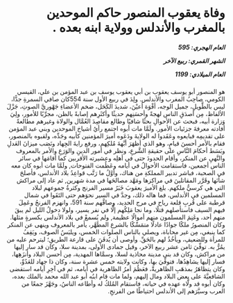 <h1 dir="rtl">وفاة يعقوب المنصور حاكم الموحدين بالمغرب والأندلس وولاية ابنه بعده .</h1>

<h5 dir="rtl">العام الهجري:  595

الشهر القمري: ربيع الآخر

العام الميلادي: 1199</h5>

<p dir="rtl">هو المنصور أبو يوسف يعقوب بن أبي يعقوب يوسف بن عبد المؤمن بن علي، القيسي الكومي، صاحِبُ المغرب والأندلس. ولِدَ في ربيع الأول سنة 554كان صافي السمرةِ جدًّا، ليس بالطَّويلِ، جميل الوجه، أفْوَهَ أعيْنَ، شديدَ الكَحَل، ضخم الأعضاءِ جَهْوريَّ الصوتِ، جَزْلَ الألفاظ، مِن أصدَقِ الناس لهجةً وأحسَنِهم حديثًا وأكثَرِهم إصابةً بالظن، مجرِّبًا للأمور، ولِيَ وَزارة أبيه، فبحث عن الأحوالِ بحثًا شافيًا وطالع مقاصِدَ العُمَّال والولاة وغيرهم مطالعةً أفادته معرفةَ جزئيات الأمور. ولَمَّا مات أبوه اجتمع رأيُ أشياخ الموحدين وبني عبد المؤمن على تقديمِه فبايعوه وعَقَدوا له الولايةَ ودَعَوه أميرَ المؤمنين كأبيه وجَدِّه، ولقبوه بالمنصور، فقام بالأمر أحسنَ قيامٍ، وهو الذي أظهَرَ أبَّهةَ مُلكِهم، ورفع رايةَ الجِهاد ونَصَب ميزانَ العَدلِ وبَسَط أحكامَ النَّاسِ على حقيقةِ الشَّرعِ، ونظر في أمور الدينِ والوَرَعِ والأمر بالمعروف والنَّهيِ عن المنكر، وأقام الحدودَ حتى في أهلِه وعشيرته الأقربين كما أقامَها في سائر الناس أجمعين، فاستقامت الأحوالُ في أيامه وعَظُمت الفتوحات, ولَمَّا مات أبوه كان معه في الصحبة، فباشر تدبير المملكةِ من هناك، وأوَّلُ ما رَتَّب قواعِدُ بلاد الأندلس، فأصلحَ شأنَها وقَرَّر المقاتلينَ في مراكزها ومَهَّد مصالحَها في مدة شهرين, ثم عاد إلى مراكش التي هي كرسيُّ ملكهم. بلغ الأميرَ يعقوبَ خَبَرُ مسير الفرنج وكثرةُ جموعهم لبلاد المسلمين في الأندلس، فما هاله ذلك، وجدَّ في السير نحوَهم حتى التَقَوا في شمال قرطبة على قُربِ قلعة رياح في مرج الحديد، وصافَّهم سنة 591، وانهزم الفرنجُ وعَمِلَ فيهم السيف فاستأصلهم قتلًا، وما نجا مَلِكُهم إلَّا في نفر يسير، ولولا دخولُ الليل لم يبقَ منهم أحد، وغَنِمَ المسلمون منهم أموالًا عظيمة, ولم يُسمعْ في بلاد الأندلس بكسرةٍ مثلها. وكان المنصورُ ملكًا جوادًا عادلًا متمَسِّكًا بالشرع المطَهَّر، يأمر بالمعروف وينهى عن المنكر كما ينبغي، مِن غير محاباة، ويصلي بالناس الصلوات الخمس، ويلبَسُ الصوف، ويَقِفُ للمرأة وللضعيفِ، ويأخُذُ لهم بالحَقِّ. وأوصى أن يُدفَنَ على قارعة الطريقِ؛ ليترحم عليه من يمُرُّ به. توفِّيَ ثامن عشر ربيع الآخر، وقيل جمادى الأولى، بمدينة سلا، وكان قد سار إليها من مراكش، وكان قد بنى مدينة محاذية لسلا، وسمَّاها المهدية، مِن أحسن البلاد وأنزَهِها، فسار إليها يشاهِدُها، فتوفِّيَ بها، وكانت ولايته خمس عشرة سنة، وكان ذا جهاد للعَدُوِّ، وكان يتظاهَرُ بمذهَبِ الظاهريةَّ، فعَظُمَ أمرُ الظاهرية في أيامه، ثم في آخِرِ أيامه استقضى الشافعيَّةَ على بعض البلاد ومال إليهم، ولما مات قام ابنُه أبو عبد الله محمد بالملك بعده، وكان أبوه قد ولَّاه عهده في حياته، فاستقام المُلكُ له وأطاعه الناسُ، وجَهَّزَ جمعًا من العرب وسيَّرَهم إلى الأندلس احتياطًا من الفرنجِ.</p></br>
